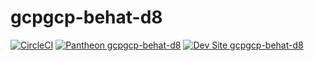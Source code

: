 # gcpgcp-behat-d8

[![CircleCI](https://circleci.com/gh/pantheon-ci-bot/gcpgcp-behat-d8.svg?style=svg)](https://circleci.com/gh/pantheon-ci-bot/gcpgcp-behat-d8)
[![Pantheon gcpgcp-behat-d8](https://img.shields.io/badge/pantheon-gcpgcp_behat_d8-yellow.svg)](https://dashboard.pantheon.io/sites/ee0216a7-3045-44b4-bbc9-e1b25e153d09#dev/code)
[![Dev Site gcpgcp-behat-d8](https://img.shields.io/badge/site-gcpgcp_behat_d8-blue.svg)](http://dev-gcpgcp-behat-d8.pantheonsite.io/)